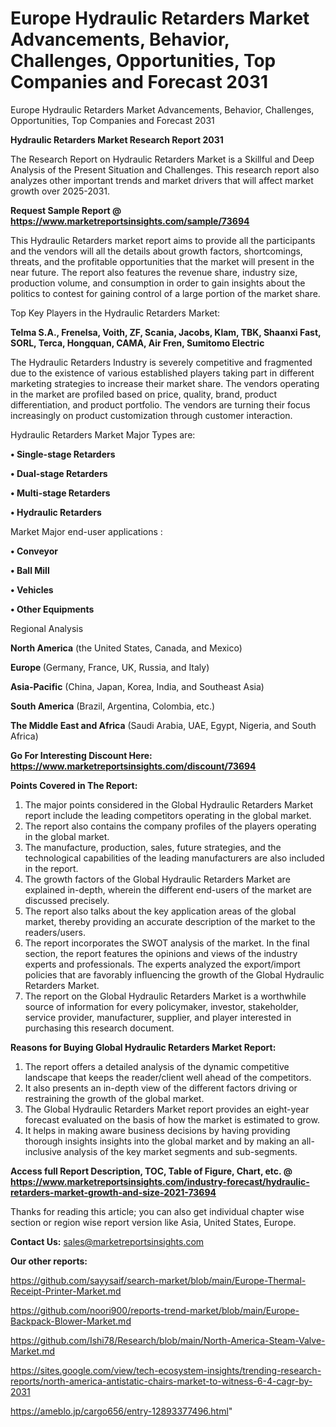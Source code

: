 # Europe Hydraulic Retarders Market Advancements, Behavior, Challenges, Opportunities, Top Companies and Forecast 2031
Europe Hydraulic Retarders Market Advancements, Behavior, Challenges, Opportunities, Top Companies and Forecast 2031

<strong>Hydraulic Retarders Market Research Report 2031</strong>

The Research Report on Hydraulic Retarders Market is a Skillful and Deep Analysis of the Present Situation and Challenges. This research report also analyzes other important trends and market drivers that will affect market growth over 2025-2031.

<strong>Request Sample Report @ <a href=https://www.marketreportsinsights.com/sample/73694>https://www.marketreportsinsights.com/sample/73694</a></strong>

This Hydraulic Retarders market report aims to provide all the participants and the vendors will all the details about growth factors, shortcomings, threats, and the profitable opportunities that the market will present in the near future. The report also features the revenue share, industry size, production volume, and consumption in order to gain insights about the politics to contest for gaining control of a large portion of the market share.

Top Key Players in the Hydraulic Retarders Market:

<strong>Telma S.A., Frenelsa, Voith, ZF, Scania, Jacobs, Klam, TBK, Shaanxi Fast, SORL, Terca, Hongquan, CAMA, Air Fren, Sumitomo Electric</strong>

The Hydraulic Retarders Industry is severely competitive and fragmented due to the existence of various established players taking part in different marketing strategies to increase their market share. The vendors operating in the market are profiled based on price, quality, brand, product differentiation, and product portfolio. The vendors are turning their focus increasingly on product customization through customer interaction.

Hydraulic Retarders Market Major Types are:

<strong>• Single-stage Retarders

• Dual-stage Retarders

• Multi-stage Retarders

• Hydraulic Retarders</strong>

Market Major end-user applications :

<strong>• Conveyor

• Ball Mill

• Vehicles

• Other Equipments</strong>

Regional Analysis

</u><strong><b>North America</b></strong> (the United States, Canada, and Mexico)

<strong><b>Europe </b></strong>(Germany, France, UK, Russia, and Italy)

<strong><b>Asia-Pacific</b></strong> (China, Japan, Korea, India, and Southeast Asia)

<strong><b>South America</b></strong> (Brazil, Argentina, Colombia, etc.)

<strong><b>The Middle East and Africa</b></strong> (Saudi Arabia, UAE, Egypt, Nigeria, and South Africa)

<strong>Go For Interesting Discount Here: <a href=https://www.marketreportsinsights.com/discount/73694>https://www.marketreportsinsights.com/discount/73694</a></strong>

<strong>Points Covered in The Report:</strong>
<ol>
  <li>The major points considered in the Global Hydraulic Retarders Market report include the leading competitors operating in the global market.</li>
  <li>The report also contains the company profiles of the players operating in the global market.</li>
  <li>The manufacture, production, sales, future strategies, and the technological capabilities of the leading manufacturers are also included in the report.</li>
  <li>The growth factors of the Global Hydraulic Retarders Market are explained in-depth, wherein the different end-users of the market are discussed precisely.</li>
  <li>The report also talks about the key application areas of the global market, thereby providing an accurate description of the market to the readers/users.</li>
  <li>The report incorporates the SWOT analysis of the market. In the final section, the report features the opinions and views of the industry experts and professionals. The experts analyzed the export/import policies that are favorably influencing the growth of the Global Hydraulic Retarders Market.</li>
  <li>The report on the Global Hydraulic Retarders Market is a worthwhile source of information for every policymaker, investor, stakeholder, service provider, manufacturer, supplier, and player interested in purchasing this research document.</li>
</ol>
<strong>Reasons for Buying Global Hydraulic Retarders Market Report:</strong>

<ol>
  <li>The report offers a detailed analysis of the dynamic competitive landscape that keeps the reader/client well ahead of the competitors.</li>
  <li>It also presents an in-depth view of the different factors driving or restraining the growth of the global market.</li>
  <li>The Global Hydraulic Retarders Market report provides an eight-year forecast evaluated on the basis of how the market is estimated to grow.</li>
  <li>It helps in making aware business decisions by having providing thorough insights insights into the global market and by making an all-inclusive analysis of the key market segments and sub-segments.</li>
</ol>
<strong>Access full Report Description, TOC, Table of Figure, Chart, etc. @ <a href=https://www.marketreportsinsights.com/industry-forecast/hydraulic-retarders-market-growth-and-size-2021-73694>https://www.marketreportsinsights.com/industry-forecast/hydraulic-retarders-market-growth-and-size-2021-73694</a></strong>


Thanks for reading this article; you can also get individual chapter wise section or region wise report version like Asia, United States, Europe.

<strong>Contact Us:</strong>
sales@marketreportsinsights.com

<strong>Our other reports:</strong>

<a href=https://github.com/sayysaif/search-market/blob/main/Europe-Thermal-Receipt-Printer-Market.md>https://github.com/sayysaif/search-market/blob/main/Europe-Thermal-Receipt-Printer-Market.md</a>

<a href=https://github.com/noori900/reports-trend-market/blob/main/Europe-Backpack-Blower-Market.md>https://github.com/noori900/reports-trend-market/blob/main/Europe-Backpack-Blower-Market.md</a>

<a href=https://github.com/Ishi78/Research/blob/main/North-America-Steam-Valve-Market.md>https://github.com/Ishi78/Research/blob/main/North-America-Steam-Valve-Market.md</a>

<a href=https://sites.google.com/view/tech-ecosystem-insights/trending-research-reports/north-america-antistatic-chairs-market-to-witness-6-4-cagr-by-2031>https://sites.google.com/view/tech-ecosystem-insights/trending-research-reports/north-america-antistatic-chairs-market-to-witness-6-4-cagr-by-2031</a>

<a href=https://ameblo.jp/cargo656/entry-12893377496.html>https://ameblo.jp/cargo656/entry-12893377496.html</a>"
